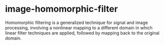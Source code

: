 # image-homomorphic-filter
Homomorphic filtering is a generalized technique for signal and image processing, involving a nonlinear mapping to a different domain in which linear filter techniques are applied, followed by mapping back to the original domain.
